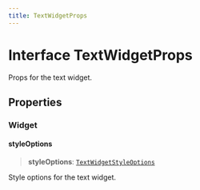 ```yaml
---
title: TextWidgetProps
---
```


# Interface TextWidgetProps

Props for the text widget.

## Properties

### Widget

#### styleOptions

> **styleOptions**: [`TextWidgetStyleOptions`](../../sdk-ui/type-aliases/type-alias.TextWidgetStyleOptions.md)

Style options for the text widget.
